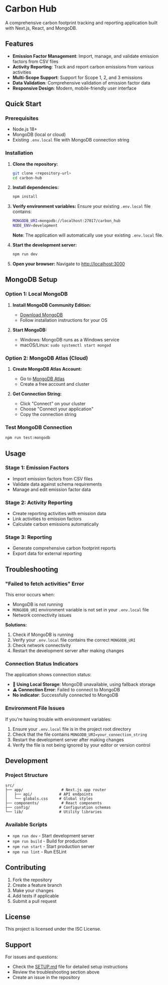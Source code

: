 # Carbon Hub

A comprehensive carbon footprint tracking and reporting application built with Next.js, React, and MongoDB.

## Features

- **Emission Factor Management**: Import, manage, and validate emission factors from CSV files
- **Activity Reporting**: Track and report carbon emissions from various activities
- **Multi-Scope Support**: Support for Scope 1, 2, and 3 emissions
- **Data Validation**: Comprehensive validation of emission factor data
- **Responsive Design**: Modern, mobile-friendly user interface

## Quick Start

### Prerequisites

- Node.js 18+
- MongoDB (local or cloud)
- Existing `.env.local` file with MongoDB connection string

### Installation

1. **Clone the repository:**

   ```bash
   git clone <repository-url>
   cd carbon-hub
   ```

2. **Install dependencies:**

   ```bash
   npm install
   ```

3. **Verify environment variables:**
   Ensure your existing `.env.local` file contains:

   ```bash
   MONGODB_URI=mongodb://localhost:27017/carbon_hub
   NODE_ENV=development
   ```

   **Note**: The application will automatically use your existing `.env.local` file.

4. **Start the development server:**

   ```bash
   npm run dev
   ```

5. **Open your browser:**
   Navigate to [http://localhost:3000](http://localhost:3000)

## MongoDB Setup

### Option 1: Local MongoDB

1. **Install MongoDB Community Edition:**

   - [Download MongoDB](https://www.mongodb.com/try/download/community)
   - Follow installation instructions for your OS

2. **Start MongoDB:**
   - Windows: MongoDB runs as a Windows service
   - macOS/Linux: `sudo systemctl start mongod`

### Option 2: MongoDB Atlas (Cloud)

1. **Create MongoDB Atlas Account:**

   - Go to [MongoDB Atlas](https://www.mongodb.com/atlas)
   - Create a free account and cluster

2. **Get Connection String:**
   - Click "Connect" on your cluster
   - Choose "Connect your application"
   - Copy the connection string

### Test MongoDB Connection

```bash
npm run test:mongodb
```

## Usage

### Stage 1: Emission Factors

- Import emission factors from CSV files
- Validate data against schema requirements
- Manage and edit emission factor data

### Stage 2: Activity Reporting

- Create reporting activities with emission data
- Link activities to emission factors
- Calculate carbon emissions automatically

### Stage 3: Reporting

- Generate comprehensive carbon footprint reports
- Export data for external reporting

## Troubleshooting

### "Failed to fetch activities" Error

This error occurs when:

- MongoDB is not running
- `MONGODB_URI` environment variable is not set in your `.env.local` file
- Network connectivity issues

**Solutions:**

1. Check if MongoDB is running
2. Verify your `.env.local` file contains the correct `MONGODB_URI`
3. Check network connectivity
4. Restart the development server after making changes

### Connection Status Indicators

The application shows connection status:

- **📱 Using Local Storage**: MongoDB unavailable, using fallback storage
- **⚠️ Connection Error**: Failed to connect to MongoDB
- **No indicator**: Successfully connected to MongoDB

### Environment File Issues

If you're having trouble with environment variables:

1. Ensure your `.env.local` file is in the project root directory
2. Check that the file contains `MONGODB_URI=your_connection_string`
3. Restart the development server after making changes
4. Verify the file is not being ignored by your editor or version control

## Development

### Project Structure

```
src/
├── app/                 # Next.js app router
│   ├── api/            # API endpoints
│   └── globals.css     # Global styles
├── components/          # React components
├── config/             # Configuration schemas
└── lib/                # Utility libraries
```

### Available Scripts

- `npm run dev` - Start development server
- `npm run build` - Build for production
- `npm run start` - Start production server
- `npm run lint` - Run ESLint

## Contributing

1. Fork the repository
2. Create a feature branch
3. Make your changes
4. Add tests if applicable
5. Submit a pull request

## License

This project is licensed under the ISC License.

## Support

For issues and questions:

- Check the [SETUP.md](SETUP.md) file for detailed setup instructions
- Review the troubleshooting section above
- Create an issue in the repository
